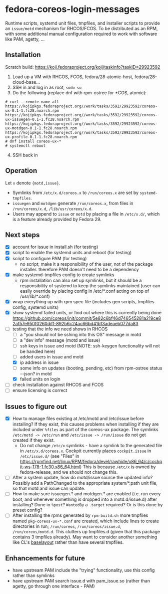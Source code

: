 # fedora-coreos-login-messages

Runtime scripts, systemd unit files, tmpfiles, and installer scripts to provide an `issue/motd` mechanism for RHCOS/FCOS. To be distributed as an RPM, with some additional manual configuration required to work with software like PAM, agetty, ...

## Installation

Scratch build: https://koji.fedoraproject.org/koji/taskinfo?taskID=29923592

1. Load up a VM with RHCOS, FCOS, fedora/28-atomic-host, fedora/28-cloud-base...
2. SSH in and log in as root, `sudo su`
3. Do the following (replace dnf with rpm-ostree for \*COS, atomic):

```
# curl --remote-name-all https://kojipkgs.fedoraproject.org//work/tasks/3592/29923592/coreos-ux-0.1-1.fc28.noarch.rpm https://kojipkgs.fedoraproject.org//work/tasks/3592/29923592/coreos-ux-issuegen-0.1-1.fc28.noarch.rpm https://kojipkgs.fedoraproject.org//work/tasks/3592/29923592/coreos-ux-motdgen-0.1-1.fc28.noarch.rpm https://kojipkgs.fedoraproject.org//work/tasks/3592/29923592/coreos-ux-profile-0.1-1.fc28.noarch.rpm
# dnf install coreos-ux-*
# systemctl reboot
```

4. SSH back in

## Operation

Let `x` denote `{motd,issue}`.

- Symlinks from `/etc/x.d/coreos.x` to `/run/coreos.x` are set by `systemd-tmpfiles`.
- `issuegen` and `motdgen` generate `/run/coreos.x`, from files in `/run/coreos/x.d`, `/lib/usr/coreos/x.d`.
- Users may append to `issue` or `motd` by placing a file in `/etc/x.d/`, which is a feature already provided by Fedora 29.

## Next steps
- [x] account for issue in install.sh (for testing)
- [x] script to enable the systemd units and reboot (for testing)
- [x] script to configure PAM (for testing)
    - no script; make it a responsibility of the user, not of the package installer. therefore PAM doesn't need to be a dependency
- [x] make systemd-tmpfiles config to create symlinks
    - rpm installation can also set up symlinks, but it should be a responsibility of systemd to keep the symlinks maintained (user can easily override by placing config in /etc/\*.conf acting on top of /usr/lib/\*.conf)
- [x] wrap everything up with rpm spec file (includes gen scripts, tmpfiles config, systemd units)
- [x] show systemd failed units, or find out where this is currently being done https://github.com/coreos/init/commit/5e82c6bf46d746545281a219ce82af57e950f026#diff-892b6c24ac66bd41b13adeaeb077da83
- [ ] testing that the info we need shows in RHCOS
  - [ ] a "you should not be sshing into this OS" message in motd
  - [ ] a "dev info" message (motd and issue)
  - [ ] ssh keys in issue and motd (NOTE: ssh-keygen functionality will not be handled here)
  - [ ] added users in issue and motd
  - [x] ip address in issue
  - [ ] some info  on updates (booting, pending, etc) from rpm-ostree status --json? in motd
  - [x] failed units on login
- [ ] check installation against RHCOS and FCOS
- [ ] ensure licensing is correct

## Issues to figure out

- [x] How to manage files existing at /etc/motd and /etc/issue before installing? If they exist, this causes problems when installing if they are included under `%files` as part of the coreos-ux package. The symlinks `/etc/motd -> /etc/run` and `/etc/issue -> /run/issue` do not get created if they exist.
    - Do not change `/etc/x` symlinks - have a symlink to the generated file in `/etc/x.d/coreos.x`. Cockpit currently places `cockpit.issue` in `/etc/issue.d/` (see "Files" in https://rpmfind.net/linux/RPM/fedora/devel/rawhide/x86_64/c/cockpit-ws-178-1.fc30.x86_64.html) This is because `/etc/x` is owned by fedora-release, and we should not change this.
- [ ] After a system update, how do motd/issue source the updated info? Possibly add a PathChanged to the appropriate system/\*.path unit file, so that motd and issue can update.
- [ ] How to make sure issuegen.* and motdgen.* are enabled (i.e. run every boot, and whenever something is dropped into a motd.d/issue.d) after installing? Done in `%post`? `WantedBy` a `.target` required? Or is this done by preset config?
- [ ] After installing the rpms generated by `rpm-build.sh` more tmpfiles named `pkg-coreos-ux-*.conf` are
created, which include lines to create directories in run; `/run/coreos`, `/run/coreos/issue.d`, `/run/coreos/motd.d`. This clutters up tmpfiles.d (given that this package contains 3 tmpfiles already). May want to consider another something like CL's [baselayout](https://github.com/coreos/baselayout/blob/master/tmpfiles.d/baselayout.conf) rather than have several tmpfiles.

## Enhancements for future
- have upstream PAM include the "trying" functionality, use this config rather than symlinks
- have upstream PAM search issue.d with pam_issue.so (rather than agetty, go through one interface - PAM)
